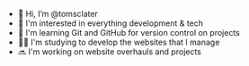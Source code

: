 - 👋 Hi, I’m @tomsclater
- 👀 I'm interested in everything development & tech
- 🌿 I'm learning Git and GitHub for version control on projects
- 👨‍💻 I'm studying to develop the websites that I manage
- 🔜 I'm working on website overhauls and projects
<!---
tomsclater/tomsclater is a ✨ special ✨ repository because its `README.md` (this file) appears on your GitHub profile.
You can click the Preview link to take a look at your changes.
--->
